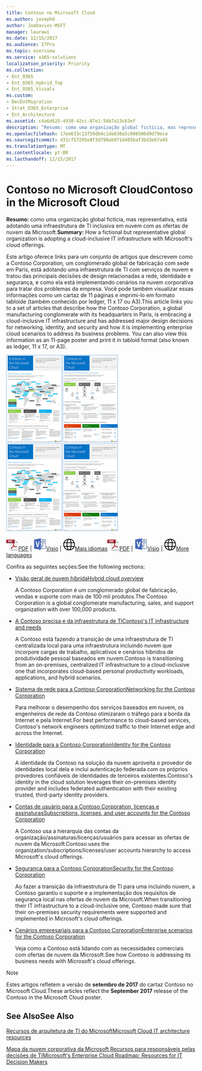 ```yaml
---
title: Contoso no Microsoft Cloud
ms.author: josephd
author: JoeDavies-MSFT
manager: laurawi
ms.date: 12/15/2017
ms.audience: ITPro
ms.topic: overview
ms.service: o365-solutions
localization_priority: Priority
ms.collection:
- Ent_O365
- Ent_O365_Hybrid_Top
- Ent_O365_Visuals
ms.custom:
- DecEntMigration
- Strat_O365_Enterprise
- Ent_Architecture
ms.assetid: c4a6d625-4938-42cc-87e1-56b7a13c63ef
description: "Resumo: como uma organização global fictícia, mas representativa, está adotando uma infraestrutura de TI inclusiva em nuvem com as ofertas de nuvem da Microsoft."
ms.openlocfilehash: 17ee633c13f50db4c1de630a5c006506d9d79ece
ms.sourcegitcommit: d31cf57295e8f3d798ab971d405baf3bd3eb7a45
ms.translationtype: MT
ms.contentlocale: pt-BR
ms.lasthandoff: 12/15/2017
---
```

# <a name="contoso-in-the-microsoft-cloud"></a><span data-ttu-id="1f6e7-103">Contoso no Microsoft Cloud</span><span class="sxs-lookup"><span data-stu-id="1f6e7-103">Contoso in the Microsoft Cloud</span></span>

 <span data-ttu-id="1f6e7-104">**Resumo:** como uma organização global fictícia, mas representativa, está adotando uma infraestrutura de TI inclusiva em nuvem com as ofertas de nuvem da Microsoft.</span><span class="sxs-lookup"><span data-stu-id="1f6e7-104">**Summary:** How a fictional but representative global organization is adopting a cloud-inclusive IT infrastructure with Microsoft's cloud offerings.</span></span>
  
<span data-ttu-id="1f6e7-p101">Este artigo oferece links para um conjunto de artigos que descrevem como a Contoso Corporation, um conglomerado global de fabricação com sede em Paris, está adotando uma infraestrutura de TI com serviços de nuvem e tratou das principais decisões de design relacionadas a rede, identidade e segurança, e como ela está implementando cenários na nuvem corporativa para tratar dos problemas da empresa. Você pode também visualizar essas informações como um cartaz de 11 páginas e imprimi-lo em formato tabloide (também conhecido por ledger, 11 x 17 ou A3).</span><span class="sxs-lookup"><span data-stu-id="1f6e7-p101">This article links you to a set of articles that describe how the Contoso Corporation, a global manufacturing conglomerate with its headquarters in Paris, is embracing a cloud-inclusive IT infrastructure and has addressed major design decisions for networking, identity, and security and how it is implementing enterprise cloud scenarios to address its business problems. You can also view this information as an 11-page poster and print it in tabloid format (also known as ledger, 11 x 17, or A3).</span></span>
  
<span data-ttu-id="1f6e7-107">[![Imagem de miniatura da Contoso em pôster do Microsoft Cloud.](images/Contoso_Poster/Thumbnail.png)](https://www.microsoft.com/download/details.aspx?id=54427)</span><span class="sxs-lookup"><span data-stu-id="1f6e7-107">[![Thumb image of the Contoso in the Microsoft Cloud poster.](images/Contoso_Poster/Thumbnail.png)](https://www.microsoft.com/download/details.aspx?id=54427)</span></span>
  
<span data-ttu-id="1f6e7-108">![Arquivo PDF](images/Common_Images/PDFIcon.png)[PDF](https://go.microsoft.com/fwlink/p/?linkid=842085)  | ![Arquivo do Visio](images/Common_Images/VisioIcon.png)[Visio](https://go.microsoft.com/fwlink/p/?linkid=842086)  | ![Ver uma página com as versões em outros idiomas](images/Common_Images/GlobeIcon.png)[Mais idiomas](https://www.microsoft.com/download/details.aspx?id=54427)</span><span class="sxs-lookup"><span data-stu-id="1f6e7-108">![PDF file](images/Common_Images/PDFIcon.png)[PDF](https://go.microsoft.com/fwlink/p/?linkid=842085)  | ![Visio file](images/Common_Images/VisioIcon.png)[Visio](https://go.microsoft.com/fwlink/p/?linkid=842086)  | ![See a page with versions in additional languages](images/Common_Images/GlobeIcon.png)[More languages](https://www.microsoft.com/download/details.aspx?id=54427)</span></span>
  
<span data-ttu-id="1f6e7-109">Confira as seguintes seções:</span><span class="sxs-lookup"><span data-stu-id="1f6e7-109">See the following sections:</span></span>
  
- [<span data-ttu-id="1f6e7-110">Visão geral de nuvem híbrida</span><span class="sxs-lookup"><span data-stu-id="1f6e7-110">Hybrid cloud overview</span></span>](hybrid-cloud-overview.md)
    
    <span data-ttu-id="1f6e7-111">A Contoso Corporation é um conglomerado global de fabricação, vendas e suporte com mais de 100 mil produtos.</span><span class="sxs-lookup"><span data-stu-id="1f6e7-111">The Contoso Corporation is a global conglomerate manufacturing, sales, and support organization with over 100,000 products.</span></span>
    
- [<span data-ttu-id="1f6e7-112">A Contoso precisa e da infraestrutura de TI</span><span class="sxs-lookup"><span data-stu-id="1f6e7-112">Contoso's IT infrastructure and needs</span></span>](contoso-it-infrastructure-and-needs.md)
    
    <span data-ttu-id="1f6e7-113">A Contoso está fazendo a transição de uma infraestrutura de TI centralizada local para uma infraestrutura incluindo nuvem que incorpore cargas de trabalho, aplicativos e cenários híbridos de produtividade pessoal baseados em nuvem.</span><span class="sxs-lookup"><span data-stu-id="1f6e7-113">Contoso is transitioning from an on-premises, centralized IT infrastructure to a cloud-inclusive one that incorporates cloud-based personal productivity workloads, applications, and hybrid scenarios.</span></span>
    
- [<span data-ttu-id="1f6e7-114">Sistema de rede para a Contoso Corporation</span><span class="sxs-lookup"><span data-stu-id="1f6e7-114">Networking for the Contoso Corporation</span></span>](networking-for-the-contoso-corporation.md)
    
    <span data-ttu-id="1f6e7-115">Para melhorar o desempenho dos serviços baseados em nuvem, os engenheiros de rede da Contoso otimizaram o tráfego para a borda da Internet e pela Internet.</span><span class="sxs-lookup"><span data-stu-id="1f6e7-115">For best performance to cloud-based services, Contoso's network engineers optimized traffic to their Internet edge and across the Internet.</span></span>
    
- [<span data-ttu-id="1f6e7-116">Identidade para a Contoso Corporation</span><span class="sxs-lookup"><span data-stu-id="1f6e7-116">Identity for the Contoso Corporation</span></span>](identity-for-the-contoso-corporation.md)
    
    <span data-ttu-id="1f6e7-117">A identidade da Contoso na solução da nuvem aproveita o provedor de identidades local dela e inclui autenticação federada com os próprios provedores confiáveis de identidades de terceiros existentes.</span><span class="sxs-lookup"><span data-stu-id="1f6e7-117">Contoso's identity in the cloud solution leverages their on-premises identity provider and includes federated authentication with their existing trusted, third-party identity providers.</span></span>
    
- [<span data-ttu-id="1f6e7-118">Contas de usuário para a Contoso Corporation, licenças e assinaturas</span><span class="sxs-lookup"><span data-stu-id="1f6e7-118">Subscriptions, licenses, and user accounts for the Contoso Corporation</span></span>](subscriptions-licenses-and-user-accounts-for-the-contoso-corporation.md)
    
    <span data-ttu-id="1f6e7-119">A Contoso usa a hierarquia das contas da organização/assinaturas/licenças/usuários para acessar as ofertas de nuvem da Microsoft.</span><span class="sxs-lookup"><span data-stu-id="1f6e7-119">Contoso uses the organization/subscriptions/licenses/user accounts hierarchy to access Microsoft's cloud offerings.</span></span>
    
- [<span data-ttu-id="1f6e7-120">Segurança para a Contoso Corporation</span><span class="sxs-lookup"><span data-stu-id="1f6e7-120">Security for the Contoso Corporation</span></span>](security-for-the-contoso-corporation.md)
    
    <span data-ttu-id="1f6e7-121">Ao fazer a transição da infraestrutura de TI para uma incluindo nuvem, a Contoso garantiu o suporte e a implementação dos requisitos de segurança local nas ofertas de nuvem da Microsoft.</span><span class="sxs-lookup"><span data-stu-id="1f6e7-121">When transitioning their IT infrastructure to a cloud-inclusive one, Contoso made sure that their on-premises security requirements were supported and implemented in Microsoft's cloud offerings.</span></span>
    
- [<span data-ttu-id="1f6e7-122">Cenários empresariais para a Contoso Corporation</span><span class="sxs-lookup"><span data-stu-id="1f6e7-122">Enterprise scenarios for the Contoso Corporation</span></span>](enterprise-scenarios-for-the-contoso-corporation.md)
    
    <span data-ttu-id="1f6e7-123">Veja como a Contoso está lidando com as necessidades comerciais com ofertas de nuvem da Microsoft.</span><span class="sxs-lookup"><span data-stu-id="1f6e7-123">See how Contoso is addressing its business needs with Microsoft's cloud offerings.</span></span>
    
> [!NOTE]
> <span data-ttu-id="1f6e7-124">Estes artigos refletem a versão de **setembro de 2017** do cartaz Contoso no Microsoft Cloud.</span><span class="sxs-lookup"><span data-stu-id="1f6e7-124">These articles reflect the **September 2017** release of the Contoso in the Microsoft Cloud poster.</span></span>
  
## <a name="see-also"></a><span data-ttu-id="1f6e7-125">See Also</span><span class="sxs-lookup"><span data-stu-id="1f6e7-125">See Also</span></span>

[<span data-ttu-id="1f6e7-126">Recursos de arquitetura de TI do Microsoft</span><span class="sxs-lookup"><span data-stu-id="1f6e7-126">Microsoft Cloud IT architecture resources</span></span>](microsoft-cloud-it-architecture-resources.md)

[<span data-ttu-id="1f6e7-127">Mapa da nuvem corporativa da Microsoft Recursos para responsáveis pelas decisões de TI</span><span class="sxs-lookup"><span data-stu-id="1f6e7-127">Microsoft's Enterprise Cloud Roadmap: Resources for IT Decision Makers</span></span>](https://sway.com/FJ2xsyWtkJc2taRD)



